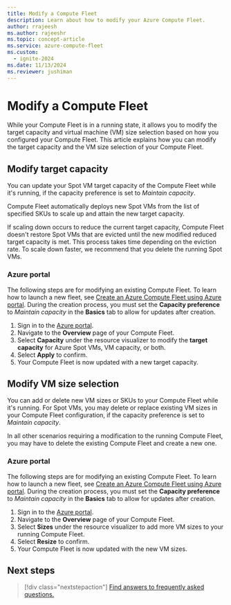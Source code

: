 ```yaml
---
title: Modify a Compute Fleet
description: Learn about how to modify your Azure Compute Fleet.
author: rrajeesh
ms.author: rajeeshr
ms.topic: concept-article
ms.service: azure-compute-fleet
ms.custom:
  - ignite-2024
ms.date: 11/13/2024
ms.reviewer: jushiman
---
```


# Modify a Compute Fleet 

While your Compute Fleet is in a running state, it allows you to modify the target capacity and virtual machine (VM) size selection based on how you configured your Compute Fleet. This article explains how you can modify the target capacity and the VM size selection of your Compute Fleet. 

## Modify target capacity 

You can update your Spot VM target capacity of the Compute Fleet while it's running, if the capacity preference is set to *Maintain capacity*.  

Compute Fleet automatically deploys new Spot VMs from the list of specified SKUs to scale up and attain the new target capacity.

If scaling down occurs to reduce the current target capacity, Compute Fleet doesn't restore Spot VMs that are evicted until the new modified reduced target capacity is met. This process takes time depending on the eviction rate. To scale down faster, we recommend that you delete the running Spot VMs. 

### Azure portal

The following steps are for modifying an existing Compute Fleet. To learn how to launch a new fleet, see [Create an Azure Compute Fleet using Azure portal](quickstart-create-portal.md). During the creation process, you must set the **Capacity preference** to *Maintain capacity* in the **Basics** tab to allow for updates after creation. 
   
1. Sign in to the [Azure portal](https://portal.azure.com).
1. Navigate to the **Overview** page of your Compute Fleet.
1. Select **Capacity** under the resource visualizer to modify the **target capacity** for Azure Spot VMs, VM capacity, or both.
1. Select **Apply** to confirm.
1. Your Compute Fleet is now updated with a new target capacity. 

## Modify VM size selection

You can add or delete new VM sizes or SKUs to your Compute Fleet while it's running. For Spot VMs, you may delete or replace existing VM sizes in your Compute Fleet configuration, if the capacity preference is set to *Maintain capacity*. 

In all other scenarios requiring a modification to the running Compute Fleet, you may have to delete the existing Compute Fleet and create a new one.  

### Azure portal

The following steps are for modifying an existing Compute Fleet. To learn how to launch a new fleet, see [Create an Azure Compute Fleet using Azure portal](quickstart-create-portal.md). During the creation process, you must set the **Capacity preference** to *Maintain capacity* in the **Basics** tab to allow for updates after creation. 
   
1. Sign in to the [Azure portal](https://portal.azure.com).
1. Navigate to the **Overview** page of your Compute Fleet.
1. Select **Sizes** under the resource visualizer to add more VM sizes to your running Compute Fleet.
1. Select **Resize** to confirm.
1. Your Compute Fleet is now updated with the new VM sizes.

## Next steps

> [!div class="nextstepaction"]
> [Find answers to frequently asked questions.](faq.yml)
